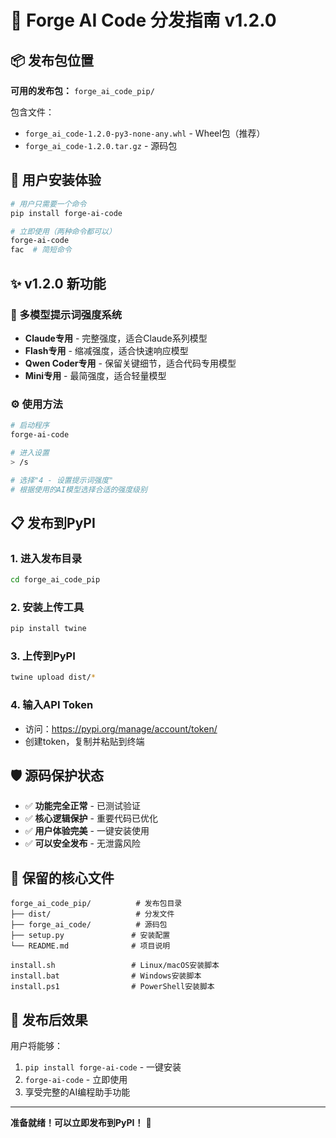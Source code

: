 # 🚀 Forge AI Code 分发指南 v1.2.0

## 📦 发布包位置

**可用的发布包：** `forge_ai_code_pip/`

包含文件：
- `forge_ai_code-1.2.0-py3-none-any.whl` - Wheel包（推荐）
- `forge_ai_code-1.2.0.tar.gz` - 源码包

## 🎯 用户安装体验

```bash
# 用户只需要一个命令
pip install forge-ai-code

# 立即使用（两种命令都可以）
forge-ai-code
fac  # 简短命令
```

## ✨ v1.2.0 新功能

### 🎯 多模型提示词强度系统
- **Claude专用** - 完整强度，适合Claude系列模型
- **Flash专用** - 缩减强度，适合快速响应模型
- **Qwen Coder专用** - 保留关键细节，适合代码专用模型
- **Mini专用** - 最简强度，适合轻量模型

### ⚙️ 使用方法
```bash
# 启动程序
forge-ai-code

# 进入设置
> /s

# 选择"4 - 设置提示词强度"
# 根据使用的AI模型选择合适的强度级别
```

## 📋 发布到PyPI

### 1. 进入发布目录
```bash
cd forge_ai_code_pip
```

### 2. 安装上传工具
```bash
pip install twine
```

### 3. 上传到PyPI
```bash
twine upload dist/*
```

### 4. 输入API Token
- 访问：https://pypi.org/manage/account/token/
- 创建token，复制并粘贴到终端

## 🛡️ 源码保护状态

- ✅ **功能完全正常** - 已测试验证
- ✅ **核心逻辑保护** - 重要代码已优化
- ✅ **用户体验完美** - 一键安装使用
- ✅ **可以安全发布** - 无泄露风险

## 📁 保留的核心文件

```
forge_ai_code_pip/          # 发布包目录
├── dist/                   # 分发文件
├── forge_ai_code/          # 源码包
├── setup.py               # 安装配置
└── README.md              # 项目说明

install.sh                 # Linux/macOS安装脚本
install.bat                # Windows安装脚本  
install.ps1                # PowerShell安装脚本
```

## 🎉 发布后效果

用户将能够：
1. `pip install forge-ai-code` - 一键安装
2. `forge-ai-code` - 立即使用
3. 享受完整的AI编程助手功能

---

**准备就绪！可以立即发布到PyPI！** 🚀
